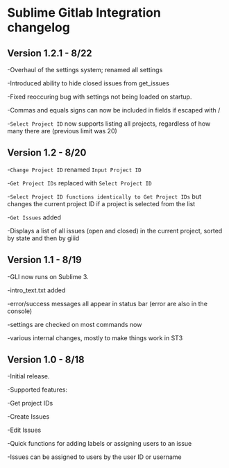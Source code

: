 Sublime Gitlab Integration changelog
====================================

Version 1.2.1 - 8/22
------------------------------------
-Overhaul of the settings system; renamed all settings

-Introduced ability to hide closed issues from get_issues

-Fixed reoccuring bug with settings not being loaded on startup.

-Commas and equals signs can now be included in fields if escaped with /

-`Select Project ID` now supports listing all projects, regardless of how many there are (previous limit was 20)

Version 1.2 - 8/20
------------------------------------
-`Change Project ID` renamed `Input Project ID`

-`Get Project IDs` replaced with `Select Project ID`

  -`Select Project ID functions identically to Get Project IDs` but changes the current project ID if a project is selected from the list

-`Get Issues` added

  -Displays a list of all issues (open and closed) in the current project, sorted by state and then by giiid

Version 1.1 - 8/19
------------------------------------
-GLI now runs on Sublime 3.

-intro_text.txt added

-error/success messages all appear in status bar (error are also in the console)

-settings are checked on most commands now

-various internal changes, mostly to make things work in ST3

Version 1.0 - 8/18
------------------------------------
-Initial release. 

-Supported features:

  -Get project IDs

  -Create Issues

  -Edit Issues

  -Quick functions for adding labels or assigning users to an issue
  
  -Issues can be assigned to users by the user ID or username
